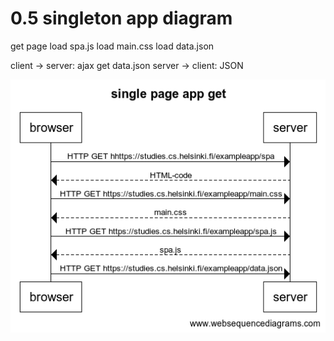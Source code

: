# 0.5 singleton app diagram

get page
load spa.js
load main.css
load data.json

client -> server: ajax get data.json
server -> client: JSON

![Image](https://github.com/Rachamv/fullStack-Exercise/blob/main/part0/0-5.png)